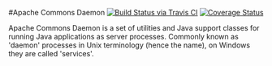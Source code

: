#Apache Commons Daemon
[![Build Status via Travis CI](https://travis-ci.org/gchauvet/commons-daemon.svg?branch=trunk)](https://travis-ci.org/gchauvet/commons-daemon)
[![Coverage Status](https://coveralls.io/repos/github/gchauvet/commons-daemon/badge.svg?branch=trunk)](https://coveralls.io/github/gchauvet/commons-daemon?branch=trunk)

Apache Commons Daemon is a set of utilities and Java support classes
for running Java applications as server processes.
Commonly known as 'daemon' processes in Unix terminology (hence the name),
on Windows they are called 'services'.
